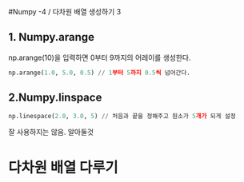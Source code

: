 #Numpy -4 / 다차원 배열 생성하기 3
## 1. Numpy.arange
np.arange(10)을 입력하면 0부터 9까지의 어레이를 생성한다.
```python
np.arange(1.0, 5.0, 0.5) // 1부터 5까지 0.5씩 넘어간다.
```

## 2.Numpy.linspace
```python
np.linespace(2.0, 3.0, 5) // 처음과 끝을 정해주고 원소가 5개가 되게 설정
```
잘 사용하지는 않음. 알아둘것

# 다차원 배열 다루기
